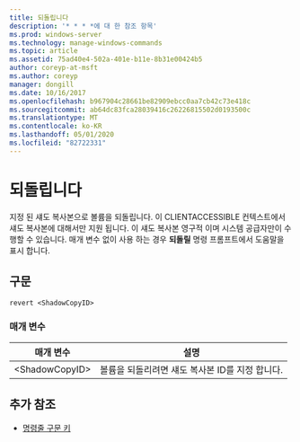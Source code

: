 ```yaml
---
title: 되돌립니다
description: '* * * *에 대 한 참조 항목'
ms.prod: windows-server
ms.technology: manage-windows-commands
ms.topic: article
ms.assetid: 75ad40e4-502a-401e-b11e-8b31e00424b5
author: coreyp-at-msft
ms.author: coreyp
manager: dongill
ms.date: 10/16/2017
ms.openlocfilehash: b967904c28661be82909ebcc0aa7cb42c73e418c
ms.sourcegitcommit: ab64dc83fca28039416c26226815502d0193500c
ms.translationtype: MT
ms.contentlocale: ko-KR
ms.lasthandoff: 05/01/2020
ms.locfileid: "82722331"
---
```

# <a name="revert"></a>되돌립니다



지정 된 섀도 복사본으로 볼륨을 되돌립니다. 이 CLIENTACCESSIBLE 컨텍스트에서 섀도 복사본에 대해서만 지원 됩니다. 이 섀도 복사본 영구적 이며 시스템 공급자만이 수행할 수 있습니다. 매개 변수 없이 사용 하는 경우 **되돌릴** 명령 프롬프트에서 도움말을 표시 합니다.

## <a name="syntax"></a>구문

```
revert <ShadowCopyID>
```

### <a name="parameters"></a>매개 변수

|매개 변수|설명|
|---------|-----------|
|\<ShadowCopyID>|볼륨을 되돌리려면 섀도 복사본 ID를 지정 합니다.|

## <a name="additional-references"></a>추가 참조

- [명령줄 구문 키](command-line-syntax-key.md)